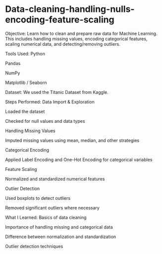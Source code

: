 # Data-cleaning-handling-nulls-encoding-feature-scaling
Objective:
Learn how to clean and prepare raw data for Machine Learning. This includes handling missing values, encoding categorical features, scaling numerical data, and detecting/removing outliers.

Tools Used:
Python

Pandas

NumPy

Matplotlib / Seaborn

 Dataset:
We used the Titanic Dataset from Kaggle.

 Steps Performed:
Data Import & Exploration

Loaded the dataset

Checked for null values and data types

Handling Missing Values

Imputed missing values using mean, median, and other strategies

Categorical Encoding

Applied Label Encoding and One-Hot Encoding for categorical variables

Feature Scaling

Normalized and standardized numerical features

Outlier Detection

Used boxplots to detect outliers

Removed significant outliers where necessary

What I Learned:
Basics of data cleaning

Importance of handling missing and categorical data

Difference between normalization and standardization

Outlier detection techniques

